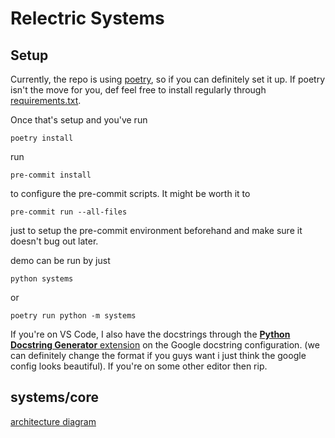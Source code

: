 # Relectric Systems

## Setup

Currently, the repo is using [poetry](https://github.com/python-poetry/poetry), so if you can definitely set it up. If poetry isn't the move for you, def feel free to install regularly through [requirements.txt](requirements.txt).

Once that's setup and you've run

`poetry install`

run

`pre-commit install`

to configure the pre-commit scripts. It might be worth it to

`pre-commit run --all-files`

just to setup the pre-commit environment beforehand and make sure it doesn't bug out later.

demo can be run by just

`python systems`

or

`poetry run python -m systems`

If you're on VS Code, I also have the docstrings through the [__Python Docstring Generator__ extension](https://marketplace.visualstudio.com/items?itemName=njpwerner.autodocstring) on the Google docstring configuration. (we can definitely change the format if you guys want i just think the google config looks beautiful). If you're on some other editor then rip.

## systems/core

[architecture diagram](architecture.drawio)
